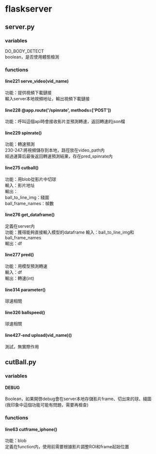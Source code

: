# flaskserver
## server.py
### variables 
DO_BODY_DETECT  
boolean，是否使用體態檢測

### functions
#### line221  serve_video(vid_name)
功能：提供視頻下載鏈接  
輸入server本地視頻地址，輸出視頻下載鏈接

#### line228 @app.route('/spinrate', methods=['POST'])
功能：呼叫這個api時會接收影片並預測轉速，返回轉速的json檔
#### line229  spinrate()
功能：轉速預測  
230-247:將視頻儲存到本地，路徑放在video_path内  
經過運算后最後返回轉速預測結果，存在pred_spinrate内

#### line275  cutball()
功能：用blob從影片中切球  
輸入：影片地址  
輸出：  
ball_to_line_img：綫圖  
ball_frame_names：幀數

#### line276  get_dataframe()
定義在server内  
功能：獲得能夠直接輸入模型的dataframe
輸入：ball_to_line_img和ball_frame_names  
輸出：df

#### line277  pred()
功能：用模型預測轉速  
輸入：df  
輸出：轉速(int)

#### line314  parameter()
球速相關
#### line326  ballspeed()
球速相關
#### line427-end  upload(vid_name)()
測試，無實際作用

## cutBall.py
### variables  
#### DEBUG
Boolean，如果開啓debug會在server本地存儲影片frame、切出來的球、綫圖  
(我印象中這個功能可能有問題，需要再檢查)
### functions
#### line63 cutframe_iphone()
功能：blob  
定義在function内，使用前需要根據影片調整ROI和frame起始位置
